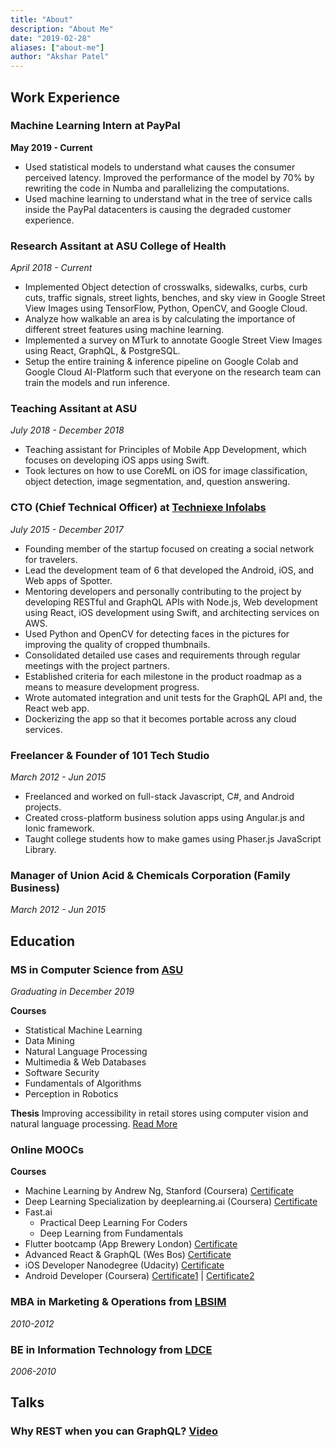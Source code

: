 ```yaml
---
title: "About"
description: "About Me"
date: "2019-02-28"
aliases: ["about-me"]
author: "Akshar Patel"
---
```


## Work Experience

### Machine Learning Intern at PayPal
__May 2019 - Current__

- Used statistical models to understand what causes the consumer perceived latency. Improved the performance of the model by 70% by rewriting the code in Numba and parallelizing the computations.
- Used machine learning to understand what in the tree of service calls inside the PayPal datacenters is causing the degraded customer experience.

### Research Assitant at ASU College of Health
_April 2018 - Current_

- Implemented Object detection of crosswalks, sidewalks, curbs, curb cuts, traffic signals, street lights, benches, and sky view in Google Street View Images using TensorFlow, Python, OpenCV, and Google Cloud.
- Analyze how walkable an area is by calculating the importance of different street features using machine learning.
- Implemented a survey on MTurk to annotate Google Street View Images using React, GraphQL, & PostgreSQL.
- Setup the entire training & inference pipeline on Google Colab and Google Cloud AI-Platform such that everyone on the research team can train the models and run inference.

### Teaching Assitant at ASU
_July 2018 - December 2018_

- Teaching assistant for Principles of Mobile App Development, which focuses on developing iOS apps using Swift.
- Took lectures on how to use CoreML on iOS for image classification, object detection, image segmentation, and, question answering.

### CTO (Chief Technical Officer) at [Techniexe Infolabs](https://techniexe.com/)
_July 2015 - December 2017_

- Founding member of the startup focused on creating a social network for travelers.
- Lead the development team of 6 that developed the Android, iOS, and Web apps of Spotter.
- Mentoring developers and personally contributing to the project by developing RESTful and GraphQL APIs with Node.js, Web development using React, iOS development using Swift, and architecting services on AWS.
- Used Python and OpenCV for detecting faces in the pictures for improving the quality of cropped thumbnails.
- Consolidated detailed use cases and requirements through regular meetings with the project partners.
- Established criteria for each milestone in the product roadmap as a means to measure development progress.
- Wrote automated integration and unit tests for the GraphQL API and, the React web app.
- Dockerizing the app so that it becomes portable across any cloud services.

### Freelancer & Founder of 101 Tech Studio
_March 2012 - Jun 2015_

- Freelanced and worked on full-stack Javascript, C#, and Android projects.
- Created cross-platform business solution apps using Angular.js and Ionic framework.
- Taught college students how to make games using Phaser.js JavaScript Library.

### Manager of Union Acid & Chemicals Corporation (Family Business)
_March 2012 - Jun 2015_


## Education

### MS in Computer Science from [ASU](https://www.asu.edu/)
_Graduating in December 2019_

**Courses**
- Statistical Machine Learning
- Data Mining
- Natural Language Processing
- Multimedia & Web Databases
- Software Security
- Fundamentals of Algorithms
- Perception in Robotics

**Thesis**
Improving accessibility in retail stores using computer vision and natural language processing. [Read More](/pages/portfolio)

### Online MOOCs

**Courses**
- Machine Learning by Andrew Ng, Stanford (Coursera) [Certificate](https://www.coursera.org/account/accomplishments/certificate/HD8SMJHE93GB)
- Deep Learning Specialization by deeplearning.ai (Coursera) [Certificate](https://www.coursera.org/account/accomplishments/specialization/certificate/T4GPANG2YNCD)
- Fast.ai
    - Practical Deep Learning For Coders
    - Deep Learning from Fundamentals
- Flutter bootcamp (App Brewery London) [Certificate](/pdfs/flutter_bootcamp_certificate.pdf)
- Advanced React & GraphQL (Wes Bos) [Certificate](/pdfs/advanced_react_certificate.pdf)
- iOS Developer Nanodegree (Udacity) [Certificate](https://graduation.udacity.com/confirm/RGN6C6JC)
- Android Developer (Coursera) [Certificate1](https://www.coursera.org/account/accomplishments/certificate/GKXALTEAH2) | [Certificate2](https://www.coursera.org/account/accomplishments/certificate/RFHKS8HXGL)

### MBA in Marketing & Operations from [LBSIM](https://www.lbsim.ac.in/)
_2010-2012_

### BE in Information Technology from [LDCE](http://ldce.ac.in/)
_2006-2010_

## Talks

### Why REST when you can GraphQL? [Video](https://youtu.be/5C4Xt4UtUlk)
